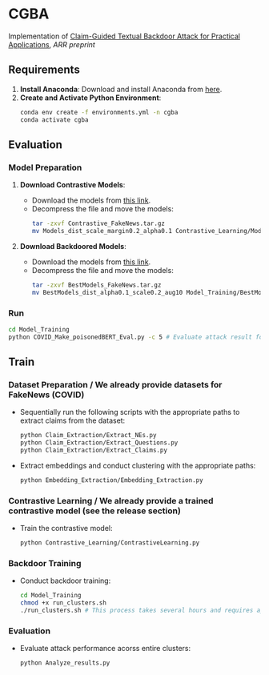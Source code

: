 # CGBA

Implementation of [Claim-Guided Textual Backdoor Attack for Practical Applications](https://openreview.net/pdf/ab0aa5302ab0ebc22cebd8e1961228620fea77e8.pdf), *ARR preprint*

## Requirements

1. **Install Anaconda**: Download and install Anaconda from [here](https://www.anaconda.com/download).
2. **Create and Activate Python Environment**:
    ```bash
    conda env create -f environments.yml -n cgba
    conda activate cgba
    
## Evaluation
### Model Preparation
1. **Download Contrastive Models**:
   - Download the models from [this link](https://github.com/PaperCGBA/CGBA/releases/download/models/Contrastive_FakeNews.tar.gz).
   - Decompress the file and move the models:
     ```bash
     tar -zxvf Contrastive_FakeNews.tar.gz
     mv Models_dist_scale_margin0.2_alpha0.1 Contrastive_Learning/Models
     ```

2. **Download Backdoored Models**:
   - Download the models from [this link](https://github.com/PaperCGBA/CGBA/releases/download/models/BestModels_FakeNews.tar.gz).
   - Decompress the file and move the models:
     ```bash
     tar -zxvf BestModels_FakeNews.tar.gz
     mv BestModels_dist_alpha0.1_scale0.2_aug10 Model_Training/BestModels/
     ```

### Run
```bash
cd Model_Training
python COVID_Make_poisonedBERT_Eval.py -c 5 # Evaluate attack result for cluster ID: 5
```

## Train
### Dataset Preparation / We already provide datasets for FakeNews (COVID)
  - Sequentially run the following scripts with the appropriate paths to extract claims from the dataset:
    ```bash
    python Claim_Extraction/Extract_NEs.py
    python Claim_Extraction/Extract_Questions.py
    python Claim_Extraction/Extract_Claims.py
    ```

  - Extract embeddings and conduct clustering with the appropriate paths:
    ```bash
    python Embedding_Extraction/Embedding_Extraction.py
    ```

### Contrastive Learning / We already provide a trained contrastive model (see the release section)
   - Train the contrastive model:
     ```bash
     python Contrastive_Learning/ContrastiveLearning.py
     ```

### Backdoor Training
   - Conduct backdoor training:
     ```bash
     cd Model_Training
     chmod +x run_clusters.sh
     ./run_clusters.sh # This process takes several hours and requires approximately 23 GiB of storage for the models.
     ```


### Evaluation
  - Evaluate attack performance acorss entire clusters:
     ```bash
     python Analyze_results.py
     ```


